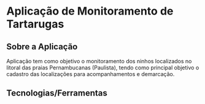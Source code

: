 
# Aplicação de Monitoramento de Tartarugas

## Sobre a Aplicação

Aplicação tem como objetivo o monitoramento dos ninhos localizados no litoral das praias Pernambucanas (Paulista), tendo como principal objetivo o cadastro das localizações para acompanhamentos e demarcação.

## Tecnologias/Ferramentas
